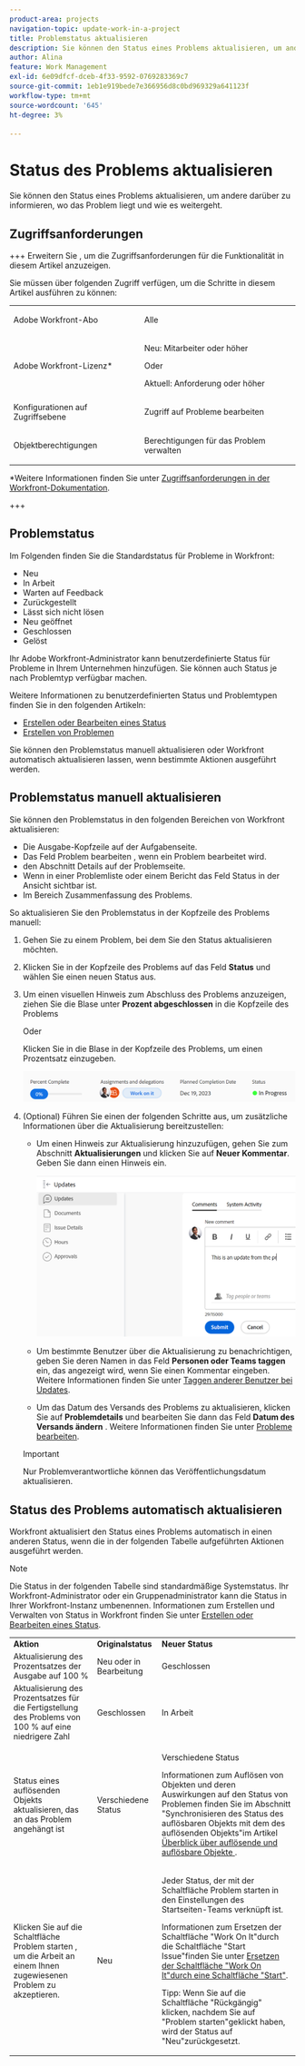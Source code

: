 ```yaml
---
product-area: projects
navigation-topic: update-work-in-a-project
title: Problemstatus aktualisieren
description: Sie können den Status eines Problems aktualisieren, um andere darüber zu informieren, wo das Problem liegt und wie es weitergeht.
author: Alina
feature: Work Management
exl-id: 6e09dfcf-dceb-4f33-9592-0769283369c7
source-git-commit: 1eb1e919bede7e366956d8c0bd969329a641123f
workflow-type: tm+mt
source-wordcount: '645'
ht-degree: 3%

---
```


# Status des Problems aktualisieren

<!--Audited: 01/2024-->

Sie können den Status eines Problems aktualisieren, um andere darüber zu informieren, wo das Problem liegt und wie es weitergeht.

## Zugriffsanforderungen

+++ Erweitern Sie , um die Zugriffsanforderungen für die Funktionalität in diesem Artikel anzuzeigen.

Sie müssen über folgenden Zugriff verfügen, um die Schritte in diesem Artikel ausführen zu können:

<table style="table-layout:auto"> 
 <col> 
 <col> 
 <tbody> 
  <tr> 
   <td role="rowheader">Adobe Workfront-Abo</td> 
   <td> <p>Alle</p> </td> 
  </tr> 
  <tr> 
   <td role="rowheader">Adobe Workfront-Lizenz*</td> 
   <td> <p>Neu: Mitarbeiter oder höher</p>
   Oder
   <p>Aktuell: Anforderung oder höher</p>
   </td> 
  </tr> 
  <tr> 
   <td role="rowheader">Konfigurationen auf Zugriffsebene</td> 
   <td> <p>Zugriff auf Probleme bearbeiten</p> </td> 
  </tr> 
  <tr> 
   <td role="rowheader">Objektberechtigungen</td> 
   <td> <p>Berechtigungen für das Problem verwalten</p> </td> 
  </tr> 
 </tbody> 
</table>

*Weitere Informationen finden Sie unter [Zugriffsanforderungen in der Workfront-Dokumentation](/help/quicksilver/administration-and-setup/add-users/access-levels-and-object-permissions/access-level-requirements-in-documentation.md).

+++

## Problemstatus

Im Folgenden finden Sie die Standardstatus für Probleme in Workfront:

* Neu
* In Arbeit
* Warten auf Feedback
* Zurückgestellt
* Lässt sich nicht lösen
* Neu geöffnet
* Geschlossen
* Gelöst

Ihr Adobe Workfront-Administrator kann benutzerdefinierte Status für Probleme in Ihrem Unternehmen hinzufügen. Sie können auch Status je nach Problemtyp verfügbar machen.

Weitere Informationen zu benutzerdefinierten Status und Problemtypen finden Sie in den folgenden Artikeln:

* [Erstellen oder Bearbeiten eines Status](../../../administration-and-setup/customize-workfront/creating-custom-status-and-priority-labels/create-or-edit-a-status.md)
* [Erstellen von Problemen](../../../manage-work/issues/manage-issues/create-issues.md)

Sie können den Problemstatus manuell aktualisieren oder Workfront automatisch aktualisieren lassen, wenn bestimmte Aktionen ausgeführt werden.

## Problemstatus manuell aktualisieren

Sie können den Problemstatus in den folgenden Bereichen von Workfront aktualisieren:

* Die Ausgabe-Kopfzeile auf der Aufgabenseite.
* Das Feld Problem bearbeiten , wenn ein Problem bearbeitet wird.
* den Abschnitt Details auf der Problemseite.
* Wenn in einer Problemliste oder einem Bericht das Feld Status in der Ansicht sichtbar ist.
* Im Bereich Zusammenfassung des Problems.

So aktualisieren Sie den Problemstatus in der Kopfzeile des Problems manuell:

1. Gehen Sie zu einem Problem, bei dem Sie den Status aktualisieren möchten.
1. Klicken Sie in der Kopfzeile des Problems auf das Feld **Status** und wählen Sie einen neuen Status aus.
1. Um einen visuellen Hinweis zum Abschluss des Problems anzuzeigen, ziehen Sie die Blase unter **Prozent abgeschlossen** in die Kopfzeile des Problems

   Oder

   Klicken Sie in die Blase in der Kopfzeile des Problems, um einen Prozentsatz einzugeben.

   ![](assets/nwe-updatetaskpercentinheader-350x54.png)

1. (Optional) Führen Sie einen der folgenden Schritte aus, um zusätzliche Informationen über die Aktualisierung bereitzustellen:

   * Um einen Hinweis zur Aktualisierung hinzuzufügen, gehen Sie zum Abschnitt **Aktualisierungen** und klicken Sie auf **Neuer Kommentar**. Geben Sie dann einen Hinweis ein.

     ![](assets/nwe-issue-update-stream-message-box-350x125.png)

   * Um bestimmte Benutzer über die Aktualisierung zu benachrichtigen, geben Sie deren Namen in das Feld **Personen oder Teams taggen** ein, das angezeigt wird, wenn Sie einen Kommentar eingeben. Weitere Informationen finden Sie unter [Taggen anderer Benutzer bei Updates](../../../workfront-basics/updating-work-items-and-viewing-updates/tag-others-on-updates.md).
   * Um das Datum des Versands des Problems zu aktualisieren, klicken Sie auf **Problemdetails** und bearbeiten Sie dann das Feld **Datum des Versands ändern** . Weitere Informationen finden Sie unter [Probleme bearbeiten](/help/quicksilver/manage-work/issues/manage-issues/edit-issues.md).


   >[!IMPORTANT]
   >
   >  Nur Problemverantwortliche können das Veröffentlichungsdatum aktualisieren.



<!--Old instructions, in old commenting: 

When you are updating an issue status, you can also add an explanation about the new status and change other issue information such as the commit date.

1. Go to an issue that you are assigned to for which you want to update the status.
1. Click the **Status** field in the issue header and select a new status.

   ![](assets/nwe-issue-status-expanded-in-header-350x370.png)

1. To provide a visual indication of issue completion, drag or double-click the bubble under **Percent Complete** in the header of the issue.

   Or

   Click inside the bubble in the header of the issue to enter a percentage.

   ![](assets/nwe-updatetaskpercentinheader-350x54.png)

-->

## Status des Problems automatisch aktualisieren

Workfront aktualisiert den Status eines Problems automatisch in einen anderen Status, wenn die in der folgenden Tabelle aufgeführten Aktionen ausgeführt werden.

>[!NOTE]
>
>Die Status in der folgenden Tabelle sind standardmäßige Systemstatus. Ihr Workfront-Administrator oder ein Gruppenadministrator kann die Status in Ihrer Workfront-Instanz umbenennen. Informationen zum Erstellen und Verwalten von Status in Workfront finden Sie unter [Erstellen oder Bearbeiten eines Status](../../../administration-and-setup/customize-workfront/creating-custom-status-and-priority-labels/create-or-edit-a-status.md).

<table style="table-layout:auto"> 
 <col> 
 <col> 
 <col> 
 <tbody> 
  <tr> 
   <td><b>Aktion</b></td> 
   <td><b>Originalstatus</b></td> 
   <td><b>Neuer Status</b></td> 
  </tr> 
  <tr> 
   <td>Aktualisierung des Prozentsatzes der Ausgabe auf 100 %</td> 
   <td>Neu oder in Bearbeitung</td> 
   <td>Geschlossen</td> 
  </tr> 
  <tr> 
   <td>Aktualisierung des Prozentsatzes für die Fertigstellung des Problems von 100 % auf eine niedrigere Zahl</td> 
   <td>Geschlossen </td> 
   <td>In Arbeit</td> 
  </tr> 
  <tr> 
   <td>Status eines auflösenden Objekts aktualisieren, das an das Problem angehängt ist</td> 
   <td>Verschiedene Status</td> 
   <td> <p>Verschiedene Status</p> <p>Informationen zum Auflösen von Objekten und deren Auswirkungen auf den Status von Problemen finden Sie im Abschnitt "Synchronisieren des Status des auflösbaren Objekts mit dem des auflösenden Objekts"im Artikel <a href="../../../manage-work/issues/convert-issues/resolving-and-resolvable-objects.md" class="MCXref xref">Überblick über auflösende und auflösbare Objekte </a>.</p> </td> 
  </tr> 
  <tr data-mc-conditions=""> 
   <td><span>Klicken Sie auf die Schaltfläche Problem starten , um die Arbeit an einem Ihnen zugewiesenen Problem zu akzeptieren.</span> </td> 
   <td><span>Neu</span> </td> 
   <td> <p>Jeder Status, der mit der Schaltfläche Problem starten in den Einstellungen des Startseiten-Teams verknüpft ist. </p> <p>Informationen zum Ersetzen der Schaltfläche "Work On It"durch die Schaltfläche "Start Issue"finden Sie unter <span href="../../../people-teams-and-groups/create-and-manage-teams/work-on-it-button-to-start-button.md"><a href="../../../people-teams-and-groups/create-and-manage-teams/work-on-it-button-to-start-button.md" class="MCXref xref">Ersetzen der Schaltfläche "Work On It"durch eine Schaltfläche "Start"</a></span><span></span>. </p> <p>Tipp: Wenn Sie auf <span data-mc-conditions="QuicksilverOrClassic.Quicksilver">die Schaltfläche "Rückgängig"</span> klicken, nachdem Sie auf "Problem starten"geklickt haben, wird der Status auf "Neu"zurückgesetzt. </p> </td> 
  </tr> 
 </tbody> 
</table>
